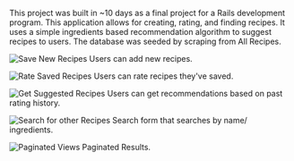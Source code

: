 This project was built in ~10 days as a final project for a Rails development program.  This application allows for creating, rating, and finding recipes.  It uses a simple ingredients based recommendation algorithm to suggest recipes to users.  The database was seeded by scraping from All Recipes.

![Save New Recipes](http://i.imgur.com/GkVm7Y4.png)
Users can add new recipes.

![Rate Saved Recipes](http://i.imgur.com/GkVm7Y4.png)
Users can rate recipes they've saved.

![Get Suggested Recipes](http://i.imgur.com/y9JBgyz.png)
Users can get recommendations based on past rating history.

![Search for other Recipes](http://i.imgur.com/j2pRkgh.png)
Search form that searches by name/ ingredients.

![Paginated Views](http://i.imgur.com/zVLXrs6.png)
Paginated Results.

